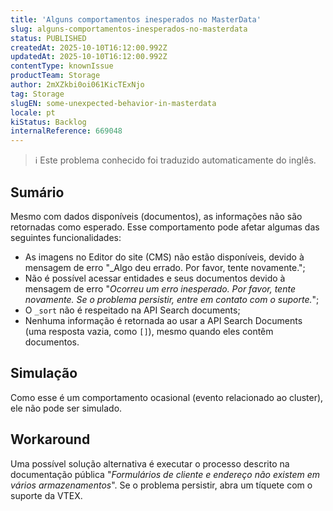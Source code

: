 ```yaml
---
title: 'Alguns comportamentos inesperados no MasterData'
slug: alguns-comportamentos-inesperados-no-masterdata
status: PUBLISHED
createdAt: 2025-10-10T16:12:00.992Z
updatedAt: 2025-10-10T16:12:00.992Z
contentType: knownIssue
productTeam: Storage
author: 2mXZkbi0oi061KicTExNjo
tag: Storage
slugEN: some-unexpected-behavior-in-masterdata
locale: pt
kiStatus: Backlog
internalReference: 669048
---
```


>ℹ️ Este problema conhecido foi traduzido automaticamente do inglês.

## Sumário


Mesmo com dados disponíveis (documentos), as informações não são retornadas como esperado.
Esse comportamento pode afetar algumas das seguintes funcionalidades:

- As imagens no Editor do site (CMS) não estão disponíveis, devido à mensagem de erro "_Algo deu errado. Por favor, tente novamente.";
- Não é possível acessar entidades e seus documentos devido à mensagem de erro "_Ocorreu um erro inesperado. Por favor, tente novamente. Se o problema persistir, entre em contato com o suporte._";
- O `_sort` não é respeitado na API Search documents;
- Nenhuma informação é retornada ao usar a API Search Documents (uma resposta vazia, como `[]`), mesmo quando eles contêm documentos.
## Simulação


Como esse é um comportamento ocasional (evento relacionado ao cluster), ele não pode ser simulado.


## Workaround


Uma possível solução alternativa é executar o processo descrito na documentação pública "_Formulários de cliente e endereço não existem em vários armazenamentos_".
Se o problema persistir, abra um tíquete com o suporte da VTEX.


